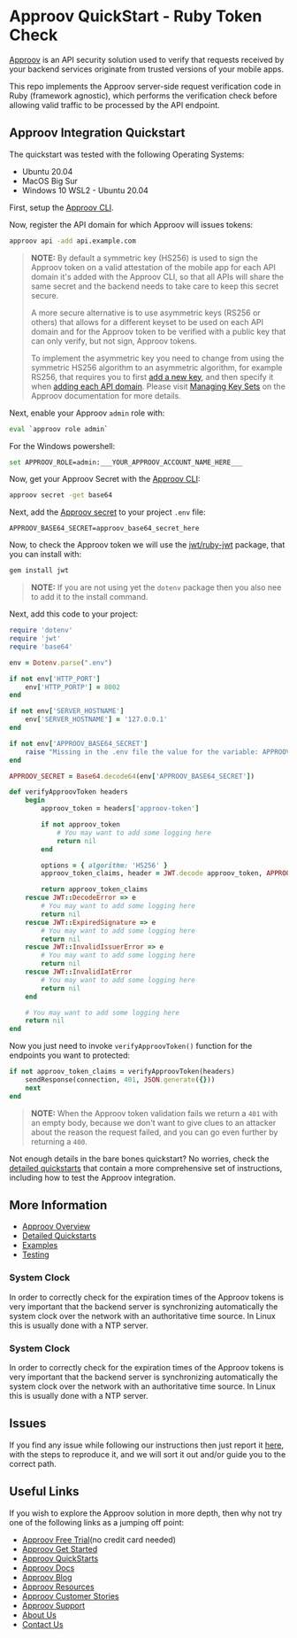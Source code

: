 # Approov QuickStart - Ruby Token Check

[Approov](https://approov.io) is an API security solution used to verify that requests received by your backend services originate from trusted versions of your mobile apps.

This repo implements the Approov server-side request verification code in Ruby (framework agnostic), which performs the verification check before allowing valid traffic to be processed by the API endpoint.


## Approov Integration Quickstart

The quickstart was tested with the following Operating Systems:

* Ubuntu 20.04
* MacOS Big Sur
* Windows 10 WSL2 - Ubuntu 20.04

First, setup the [Approov CLI](https://approov.io/docs/latest/approov-installation/index.html#initializing-the-approov-cli).

Now, register the API domain for which Approov will issues tokens:

```bash
approov api -add api.example.com
```

> **NOTE:** By default a symmetric key (HS256) is used to sign the Approov token on a valid attestation of the mobile app for each API domain it's added with the Approov CLI, so that all APIs will share the same secret and the backend needs to take care to keep this secret secure.
>
> A more secure alternative is to use asymmetric keys (RS256 or others) that allows for a different keyset to be used on each API domain and for the Approov token to be verified with a public key that can only verify, but not sign, Approov tokens.
>
> To implement the asymmetric key you need to change from using the symmetric HS256 algorithm to an asymmetric algorithm, for example RS256, that requires you to first [add a new key](https://approov.io/docs/latest/approov-usage-documentation/#adding-a-new-key), and then specify it when [adding each API domain](https://approov.io/docs/latest/approov-usage-documentation/#keyset-key-api-addition). Please visit [Managing Key Sets](https://approov.io/docs/latest/approov-usage-documentation/#managing-key-sets) on the Approov documentation for more details.

Next, enable your Approov `admin` role with:

```bash
eval `approov role admin`
````

For the Windows powershell:

```bash
set APPROOV_ROLE=admin:___YOUR_APPROOV_ACCOUNT_NAME_HERE___
```

Now, get your Approov Secret with the [Approov CLI](https://approov.io/docs/latest/approov-installation/index.html#initializing-the-approov-cli):

```bash
approov secret -get base64
```

Next, add the [Approov secret](https://approov.io/docs/latest/approov-usage-documentation/#account-secret-key-export) to your project `.env` file:

```env
APPROOV_BASE64_SECRET=approov_base64_secret_here
```

Now, to check the Approov token we will use the [jwt/ruby-jwt](https://github.com/jwt/ruby-jwt) package, that you can install with:

```bash
gem install jwt
```

> **NOTE:** If you are not using yet the `dotenv` package then you also nee to add it to the install command.

Next, add this code to your project:

```ruby
require 'dotenv'
require 'jwt'
require 'base64'

env = Dotenv.parse(".env")

if not env['HTTP_PORT']
    env['HTTP_PORTP'] = 8002
end

if not env['SERVER_HOSTNAME']
    env['SERVER_HOSTNAME'] = '127.0.0.1'
end

if not env['APPROOV_BASE64_SECRET']
    raise "Missing in the .env file the value for the variable: APPROOV_BASE64_SECRET"
end

APPROOV_SECRET = Base64.decode64(env['APPROOV_BASE64_SECRET'])

def verifyApproovToken headers
    begin
        approov_token = headers['approov-token']

        if not approov_token
            # You may want to add some logging here
            return nil
        end

        options = { algorithm: 'HS256' }
        approov_token_claims, header = JWT.decode approov_token, APPROOV_SECRET, true, options

        return approov_token_claims
    rescue JWT::DecodeError => e
        # You may want to add some logging here
        return nil
    rescue JWT::ExpiredSignature => e
        # You may want to add some logging here
        return nil
    rescue JWT::InvalidIssuerError => e
        # You may want to add some logging here
        return nil
    rescue JWT::InvalidIatError
        # You may want to add some logging here
        return nil
    end

    # You may want to add some logging here
    return nil
end
```

Now you just need to invoke `verifyApproovToken()` function for the endpoints you want to protected:

```ruby
if not approov_token_claims = verifyApproovToken(headers)
    sendResponse(connection, 401, JSON.generate({}))
    next
end
```

> **NOTE:** When the Approov token validation fails we return a `401` with an empty body, because we don't want to give clues to an attacker about the reason the request failed, and you can go even further by returning a `400`.

Not enough details in the bare bones quickstart? No worries, check the [detailed quickstarts](QUICKSTARTS.md) that contain a more comprehensive set of instructions, including how to test the Approov integration.


## More Information

* [Approov Overview](OVERVIEW.md)
* [Detailed Quickstarts](QUICKSTARTS.md)
* [Examples](EXAMPLES.md)
* [Testing](TESTING.md)

### System Clock

In order to correctly check for the expiration times of the Approov tokens is very important that the backend server is synchronizing automatically the system clock over the network with an authoritative time source. In Linux this is usually done with a NTP server.

### System Clock

In order to correctly check for the expiration times of the Approov tokens is very important that the backend server is synchronizing automatically the system clock over the network with an authoritative time source. In Linux this is usually done with a NTP server.


## Issues

If you find any issue while following our instructions then just report it [here](https://github.com/approov/quickstart-ruby-token-check/issues), with the steps to reproduce it, and we will sort it out and/or guide you to the correct path.


## Useful Links

If you wish to explore the Approov solution in more depth, then why not try one of the following links as a jumping off point:

* [Approov Free Trial](https://approov.io/signup)(no credit card needed)
* [Approov Get Started](https://approov.io/product/demo)
* [Approov QuickStarts](https://approov.io/docs/latest/approov-integration-examples/)
* [Approov Docs](https://approov.io/docs)
* [Approov Blog](https://approov.io/blog/)
* [Approov Resources](https://approov.io/resource/)
* [Approov Customer Stories](https://approov.io/customer)
* [Approov Support](https://approov.io/contact)
* [About Us](https://approov.io/company)
* [Contact Us](https://approov.io/contact)
